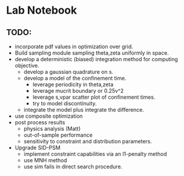 
# Lab Notebook

## TODO:
- incorporate pdf values in optimization over grid.
- Build sampling module sampling theta,zeta uniformly in space.
- develop a deterministic (biased) integration method for computing objective.
  - develop a gaussian quadrature on s.
  - develop a model of the confinement time.
    - leverage periodicity in theta,zeta
    - leverage mucrit boundary or 0.25v^2
    - leverage s,vpar scatter plot of confinement times.
    - try to model discontinuity.
  - integrate the model plus integrate the difference.
- use composite optimization
- post process results
  - physics analysis (Matt)
  - out-of-sample performance
  - sensitivity to constraint and distribution parameters.
- Upgrade SID-PSM 
  - implement constraint capabilities via an l1-penalty method
  - use MNH method
  - use sim fails in direct search procedure.
